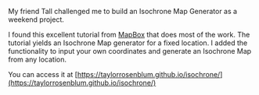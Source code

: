 My friend Tall challenged me to build an Isochrone Map Generator as a weekend project. 

I found this excellent tutorial from [MapBox](https://docs.mapbox.com/help/tutorials/get-started-isochrone-api/) that does most of the work.
The tutorial yields an Isochrone Map generator for a fixed location. I added the functionality to input your own coordinates and generate an Isochrone Map from any location.

You can access it at [https://taylorrosenblum.github.io/isochrone/](https://taylorrosenblum.github.io/isochrone/)